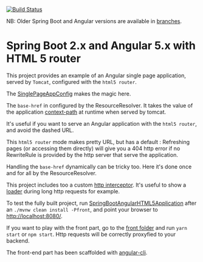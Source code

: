 [![Build Status](https://travis-ci.org/mpalourdio/SpringBootAngularHTML5.svg?branch=master)](https://travis-ci.org/mpalourdio/SpringBootAngularHTML5)

NB: Older Spring Boot and Angular versions are available in [branches](https://github.com/mpalourdio/SpringBootAngularHTML5/branches).

Spring Boot 2.x and Angular 5.x with HTML 5 router
====================================================

This project provides an example of an Angular single page application, served by ``Tomcat``,
configured with the ``html5 router``.

The [SinglePageAppConfig](src/main/java/com/mpalourdio/html5/config/SinglePageAppConfig.java) makes the magic here.

The ``base-href`` in configured by the ResourceResolver. It takes the value of the application [context-path](src/main/resources/application.properties#L11) at runtime when served by tomcat.

It's useful if you want to serve an Angular application with the ``html5 router``, and avoid the dashed URL.

This ``html5 router`` mode makes pretty URL, but has a default : Refreshing pages (or accessing them directly) will give you a 404
http error if no RewriteRule is provided by the http server that serve the application.

Handling the ``base-href`` dynamically can be tricky too. Here it's done once and for all by the ResourceResolver.

This project includes too a custom [http interceptor](https://github.com/mpalourdio/ng-http-loader). It's useful to show a [loader](https://github.com/tobiasahlin/SpinKit) during long http requests for example.

To test the fully built project, run [SpringBootAngularHTML5Application](src/main/java/com/mpalourdio/html5/SpringBootAngularHTML5Application.java) after an ``./mvnw clean install -Pfront``, and point your browser to [http://localhost:8080/](http://localhost:8080/).

If you want to play with the front part, go to the [front folder](front) and run ``yarn start`` or ``npm start``. Http requests will be correctly proxyfied to your backend.

The front-end part has been scaffolded with [angular-cli](https://github.com/angular/angular-cli).
